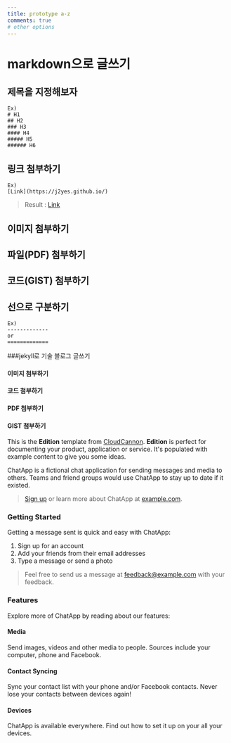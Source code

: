 ```yaml
---
title: prototype a-z
comments: true
# other options
---
```


# markdown으로 글쓰기

## 제목을 지정해보자

```
Ex)
# H1
## H2
### H3
#### H4
##### H5
###### H6
```

## 링크 첨부하기

```
Ex)
[Link](https://j2yes.github.io/)
```
> Result : [Link](https://j2yes.github.io/)

## 이미지 첨부하기

## 파일(PDF) 첨부하기

## 코드(GIST) 첨부하기

## 선으로 구분하기

```
Ex)
-------------
or
=============
```





###jekyll로 기술 블로그 글쓰기

#### 이미지 첨부하기

#### 코드 첨부하기

#### PDF 첨부하기

#### GIST 첨부하기


This is the **Edition** template from [CloudCannon](http://cloudcannon.com/).
**Edition** is perfect for documenting your product, application or service.
It's populated with example content to give you some ideas.

ChatApp is a fictional chat application for sending messages and media to others.
Teams and friend groups would use ChatApp to stay up to date if it existed.

> [Sign up](http://example.com/signup) or learn more about ChatApp at [example.com](http://example.com/).

### Getting Started

Getting a message sent is quick and easy with ChatApp:

1. Sign up for an account
2. Add your friends from their email addresses
3. Type a message or send a photo

> Feel free to send us a message at [feedback@example.com](mailto:feedback@example.com) with your feedback.

### Features

Explore more of ChatApp by reading about our features:

#### Media

Send images, videos and other media to people. Sources include your computer, phone and Facebook.

#### Contact Syncing

Sync your contact list with your phone and/or Facebook contacts. Never lose your contacts between devices again!

#### Devices

ChatApp is available everywhere. Find out how to set it up on your all your devices.
